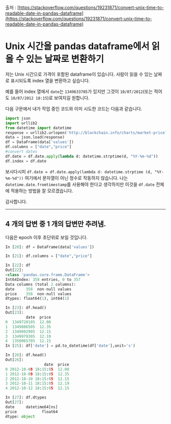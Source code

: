출처 : [https://stackoverflow.com/questions/19231871/convert-unix-time-to-readable-date-in-pandas-dataframe](https://stackoverflow.com/questions/19231871/convert-unix-time-to-readable-date-in-pandas-dataframe)

# Unix 시간을 pandas dataframe에서 읽을 수 있는 날짜로 변환하기

저는 Unix 시간으로 가격이 포함된 dataframe이 있습니다. 사람이 읽을 수 있는 날짜로 표시되도록 index 열을 변환하고 싶습니다.

예를 들어 index 열에서 `date`는 `1349633705`가 있지만 그것이 `10/07/2012`(또는 적어도 `10/07/2012 18:15`)로 보여지길 원합니다.

다음 구문에서 내가 작업 중인 코드와 이미 시도한 코드는 다음과 같습니다.

```python
import json
import urllib2
from datetime import datetime
response = urllib2.urlopen('http://blockchain.info/charts/market-price?&format=json')
data = json.load(response)   
df = DataFrame(data['values'])
df.columns = ["date","price"]
#convert dates 
df.date = df.date.apply(lambda d: datetime.strptime(d, "%Y-%m-%d"))
df.index = df.date
```

보시다시피 `df.date = df.date.apply(lambda d: datetime.strptime (d, "%Y-%m-%d"))` 여기에서 문자열이 아닌 정수로 작동하지 않습니다. 나는 `datetime.date.fromtimestamp`를 사용해야 한다고 생각하지만 이것을 `df.date` 전체에 적용하는 방법을 잘 모르겠습니다.

감사합니다.

---

## 4 개의 답변 중 1 개의 답변만 추려냄.

다음은 epoch 이후 초단위로 보일 것입니다.

```python
In [20]: df = DataFrame(data['values'])

In [21]: df.columns = ["date","price"]

In [22]: df
Out[22]: 
<class 'pandas.core.frame.DataFrame'>
Int64Index: 358 entries, 0 to 357
Data columns (total 2 columns):
date     358  non-null values
price    358  non-null values
dtypes: float64(1), int64(1)

In [23]: df.head()
Out[23]: 
         date  price
0  1349720105  12.08
1  1349806505  12.35
2  1349892905  12.15
3  1349979305  12.19
4  1350065705  12.15
In [25]: df['date'] = pd.to_datetime(df['date'],unit='s')

In [26]: df.head()
Out[26]: 
                 date  price
0 2012-10-08 18:15:05  12.08
1 2012-10-09 18:15:05  12.35
2 2012-10-10 18:15:05  12.15
3 2012-10-11 18:15:05  12.19
4 2012-10-12 18:15:05  12.15

In [27]: df.dtypes
Out[27]: 
date     datetime64[ns]
price           float64
dtype: object
```
